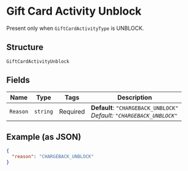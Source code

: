 
# Gift Card Activity Unblock

Present only when `GiftCardActivityType` is UNBLOCK.

## Structure

`GiftCardActivityUnblock`

## Fields

| Name | Type | Tags | Description |
|  --- | --- | --- | --- |
| `Reason` | `string` | Required | **Default**: `"CHARGEBACK_UNBLOCK"`<br>*Default: `"CHARGEBACK_UNBLOCK"`* |

## Example (as JSON)

```json
{
  "reason": "CHARGEBACK_UNBLOCK"
}
```

